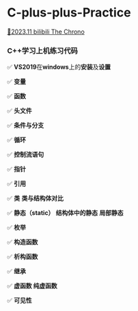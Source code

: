 # C-plus-plus-Practice
[🎈2023.11 bilibili The Chrono](https://www.bilibili.com/video/BV1oD4y1h7S3?p=1&vd_source=4c138922b9dcf3630068f559779b410f)

### C++学习上机练习代码

✅ **VS2019**在**windows**上的**安装**及**设置**

✅ **变量** 

✅ **函数** 

✅ **头文件** 

✅ **条件与分支** 

✅ **循环**

✅ **控制流语句**

✅ **指针**

✅ **引用**

✅ **类** **类与结构体对比**

✅ **静态（static）** **结构体中的静态** **局部静态** 

✅ **枚举**

✅  **构造函数**

✅ **析构函数**

✅  **继承**

✅  **虚函数 纯虚函数**

✅  **可见性**
